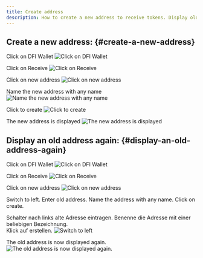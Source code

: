 ```yaml
---
title: Create address
description: How to create a new address to receive tokens. Display old addresses if needed.
---
```


## Create a new address: {#create-a-new-address}

Click on DFI Wallet
![Click on DFI Wallet](../media/createaddress_EN_01.png)

Click on Receive
![Click on Receive](../media/createaddress_EN_02.png)

Click on new address
![Click on new address](../media/createaddress_EN_03.png)

Name the new address with any name
![Name the new address with any name](../media/createaddress_EN_04.png)

Click to create
![Click to create](../media/createaddress_EN_05.png)

The new address is displayed
![The new address is displayed](../media/createaddress_EN_06.png)

## Display an old address again: {#display-an-old-address-again}

Click on DFI Wallet
![Click on DFI Wallet](../media/createaddress_EN_01.png)

Click on Receive
![Click on Receive](../media/createaddress_EN_02.png)

Click on new address
![Click on new address](../media/createaddress_EN_03.png)

Switch to left.
Enter old address.
Name the address with any name.
Click on create.

Schalter nach links alte Adresse eintragen.
Benenne die Adresse mit einer beliebigen Bezeichnung.  
Klick auf erstellen.
![Switch to left](../media/createaddress_EN_07.png)

The old address is now displayed again.
![The old address is now displayed again.](../media/createaddress_EN_08.png)
